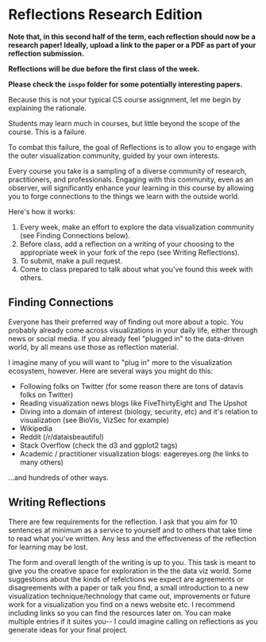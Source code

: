 # Reflections Research Edition

**Note that, in this second half of the term, each reflection should now be a research paper! Ideally, upload a link to the paper or a PDF as part of your reflection submission.**

**Reflections will be due before the first class of the week.**

**Please check the `inspo` folder for some potentially interesting papers.**

Because this is not your typical CS course assignment, let me begin by explaining the rationale.

Students may learn much in courses, but little beyond the scope of the course.
This is a failure.

To combat this failure, the goal of Reflections is to allow you to engage with the outer visualization community, guided by your own interests.

Every course you take is a sampling of a diverse community of research, practitioners, and professionals.
Engaging with this community, even as an observer, will significantly enhance your learning in this course by allowing you to forge connections to the things we learn with the outside world.

Here's how it works:

1. Every week, make an effort to explore the data visualization community (see Finding Connections below).
2. Before class, add a reflection on a writing of your choosing to the appropriate week in your fork of the repo (see Writing Reflections).
3. To submit, make a pull request.
4. Come to class prepared to talk about what you've found this week with others.

## Finding Connections

Everyone has their preferred way of finding out more about a topic.
You probably already come across visualizations in your daily life, either through news or social media.
If you already feel "plugged in" to the data-driven world, by all means use those as reflection material.

I imagine many of you will want to "plug in" more to the visualization ecosystem, however.
Here are several ways you might do this: 

- Following folks on Twitter (for some reason there are tons of datavis folks on Twitter) 
- Reading visualization news blogs like FiveThirtyEight and The Upshot
- Diving into a domain of interest (biology, security, etc) and it's relation to visualization (see BioVis, VizSec for example)
- Wikipedia
- Reddit (/r/dataisbeautiful)
- Stack Overflow (check the d3 and ggplot2 tags)
- Academic / practitioner visualization blogs: eagereyes.org (he links to many others)

...and hundreds of other ways.

## Writing Reflections

There are few requirements for the reflection. 
I ask that you aim for 10 sentences at minimum as a service to yourself and to others that take time to read what you've written. 
Any less and the effectiveness of the reflection for learning may be lost.

The form and overall length of the writing is up to you. 
This task is meant to give you the creative space for exploration in the the data viz world. Some suggestions about the kinds of refelctions we expect are agreements or disagreements with a paper or talk you find, a small introduction to a new visualization technique/technology that came out, improvements or future work for a visualization you find on a news website etc. 
I recommend including links so you can find the resources later on.
You can make multiple entries if it suites you-- I could imagine calling on reflections as you generate ideas for your final project.

